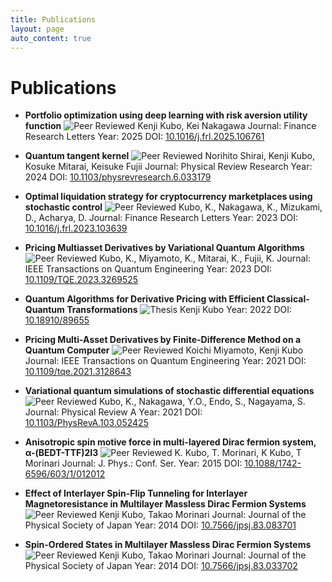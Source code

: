 ```yaml
---
title: Publications
layout: page
auto_content: true
---
```


# Publications

- **Portfolio optimization using deep learning with risk aversion utility function** ![Peer Reviewed](https://img.shields.io/badge/Peer-Reviewed-blue)
  Kenji Kubo, Kei Nakagawa
  Journal: Finance Research Letters
  Year: 2025
  DOI: [10.1016/j.frl.2025.106761](https://doi.org/10.1016/j.frl.2025.106761)

- **Quantum tangent kernel** ![Peer Reviewed](https://img.shields.io/badge/Peer-Reviewed-blue)
  Norihito Shirai, Kenji Kubo, Kosuke Mitarai, Keisuke Fujii
  Journal: Physical Review Research
  Year: 2024
  DOI: [10.1103/physrevresearch.6.033179](https://doi.org/10.1103/physrevresearch.6.033179)

- **Optimal liquidation strategy for cryptocurrency marketplaces using stochastic control** ![Peer Reviewed](https://img.shields.io/badge/Peer-Reviewed-blue)
  Kubo, K., Nakagawa, K., Mizukami, D., Acharya, D.
  Journal: Finance Research Letters
  Year: 2023
  DOI: [10.1016/j.frl.2023.103639](https://doi.org/10.1016/j.frl.2023.103639)

- **Pricing Multiasset Derivatives by Variational Quantum Algorithms** ![Peer Reviewed](https://img.shields.io/badge/Peer-Reviewed-blue)
  Kubo, K., Miyamoto, K., Mitarai, K., Fujii, K.
  Journal: IEEE Transactions on Quantum Engineering
  Year: 2023
  DOI: [10.1109/TQE.2023.3269525](https://doi.org/10.1109/TQE.2023.3269525)

- **Quantum Algorithms for Derivative Pricing with Efficient Classical-Quantum Transformations** ![Thesis](https://img.shields.io/badge/Doctoral-Thesis-purple)
  Kenji Kubo
  Year: 2022
  DOI: [10.18910/89655](https://doi.org/10.18910/89655)

- **Pricing Multi-Asset Derivatives by Finite-Difference Method on a Quantum Computer** ![Peer Reviewed](https://img.shields.io/badge/Peer-Reviewed-blue)
  Koichi Miyamoto, Kenji Kubo
  Journal: IEEE Transactions on Quantum Engineering
  Year: 2021
  DOI: [10.1109/tqe.2021.3128643](https://doi.org/10.1109/tqe.2021.3128643)

- **Variational quantum simulations of stochastic differential equations** ![Peer Reviewed](https://img.shields.io/badge/Peer-Reviewed-blue)
  Kubo, K., Nakagawa, Y.O., Endo, S., Nagayama, S.
  Journal: Physical Review A
  Year: 2021
  DOI: [10.1103/PhysRevA.103.052425](https://doi.org/10.1103/PhysRevA.103.052425)

- **Anisotropic spin motive force in multi-layered Dirac fermion system, α-(BEDT-TTF)2I3** ![Peer Reviewed](https://img.shields.io/badge/Peer-Reviewed-blue)
  K. Kubo, T. Morinari, K Kubo, T Morinari
  Journal: J. Phys.: Conf. Ser.
  Year: 2015
  DOI: [10.1088/1742-6596/603/1/012012](https://doi.org/10.1088/1742-6596/603/1/012012)

- **Effect of Interlayer Spin-Flip Tunneling for Interlayer Magnetoresistance in Multilayer Massless Dirac Fermion Systems** ![Peer Reviewed](https://img.shields.io/badge/Peer-Reviewed-blue)
  Kenji Kubo, Takao Morinari
  Journal: Journal of the Physical Society of Japan
  Year: 2014
  DOI: [10.7566/jpsj.83.083701](https://doi.org/10.7566/jpsj.83.083701)

- **Spin-Ordered States in Multilayer Massless Dirac Fermion Systems** ![Peer Reviewed](https://img.shields.io/badge/Peer-Reviewed-blue)
  Kenji Kubo, Takao Morinari
  Journal: Journal of the Physical Society of Japan
  Year: 2014
  DOI: [10.7566/jpsj.83.033702](https://doi.org/10.7566/jpsj.83.033702)

